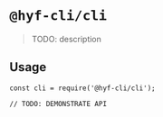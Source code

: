 # `@hyf-cli/cli`

> TODO: description

## Usage

```
const cli = require('@hyf-cli/cli');

// TODO: DEMONSTRATE API
```
